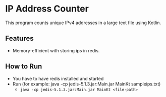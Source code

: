 # IP Address Counter
This program counts unique IPv4 addresses in a large text file using Kotlin. 

## Features
- Memory-efficient with storing ips in redis.

## How to Run
- You have to have redis installed and started
- Run (for example: java -cp jedis-5.1.3.jar:Main.jar MainKt sampleips.txt)
    - `java -cp jedis-5.1.3.jar:Main.jar MainKt <file-path>`
